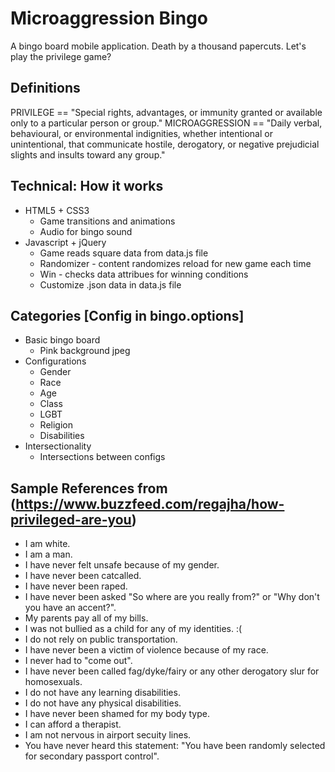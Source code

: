 # Microaggression Bingo
A bingo board mobile application. Death by a thousand papercuts. Let's play the privilege game?

## Definitions

PRIVILEGE == "Special rights, advantages, or immunity granted or available only to a particular person or group."
MICROAGGRESSION == "Daily verbal, behavioural, or environmental indignities, whether intentional or unintentional, that communicate hostile, derogatory, or negative prejudicial slights and insults toward any group."

## Technical:  How it works 
* HTML5 + CSS3 
  * Game transitions and animations
  * Audio for bingo sound
* Javascript + jQuery
  * Game reads square data from data.js file 
  * Randomizer - content randomizes reload for new game each time 
  * Win - checks data attribues for winning conditions 
  * Customize .json data in data.js file


## Categories [Config in bingo.options]
* Basic bingo board
  * Pink background jpeg
* Configurations 
  * Gender
  * Race
  * Age
  * Class
  * LGBT
  * Religion
  * Disabilities
* Intersectionality
  * Intersections between configs 

## Sample References from (https://www.buzzfeed.com/regajha/how-privileged-are-you)

* I am white.
* I am a man.
* I have never felt unsafe because of my gender.
* I have never been catcalled.
* I have never been raped.
* I have never been asked "So where are you really from?" or "Why don't you have an accent?".
* My parents pay all of my bills.
* I was not bullied as a child for any of my identities. :(
* I do not rely on public transportation.
* I have never been a victim of violence because of my race.
* I never had to "come out".
* I have never been called fag/dyke/fairy or any other derogatory slur for homosexuals.
* I do not have any learning disabilities.
* I do not have any physical disabilities.
* I have never been shamed for my body type.
* I can afford a therapist.
* I am not nervous in airport secuity lines.
* You have never heard this statement: "You have been randomly selected for secondary passport control".
